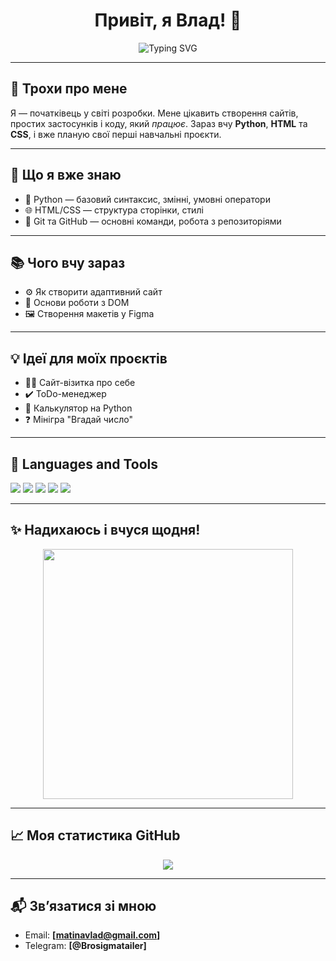 <!-- Вітальна анімація -->
<h1 align="center">Привіт, я Влад! 👋</h1>
<p align="center">
  <img src="https://readme-typing-svg.herokuapp.com?font=Fira+Code&duration=3000&pause=1000&color=58A6FF&center=true&vCenter=true&multiline=true&width=450&lines=Починаючий+розробник+з+України;Люблю+вчити+Python+HTML+CSS;Готую+свої+перші+проєкти!" alt="Typing SVG" />
</p>

---

## 🧠 Трохи про мене

Я — початківець у світі розробки. Мене цікавить створення сайтів, простих застосунків і коду, який *працює*. Зараз вчу **Python**, **HTML** та **CSS**, і вже планую свої перші навчальні проєкти.

---

## 🚀 Що я вже знаю

- 🐍 Python — базовий синтаксис, змінні, умовні оператори
- 🌐 HTML/CSS — структура сторінки, стилі
- 💾 Git та GitHub — основні команди, робота з репозиторіями

---

## 📚 Чого вчу зараз

- ⚙️ Як створити адаптивний сайт
- 🧩 Основи роботи з DOM
- 🖼 Створення макетів у Figma

---

## 💡 Ідеї для моїх проєктів

- 👨‍💻 Сайт-візитка про себе
- ✔️ ToDo-менеджер
- 🔢 Калькулятор на Python
- ❓ Мінігра "Вгадай число"

---

## 🧰 Languages and Tools

<p align="left">
  <img src="https://img.shields.io/badge/Python-3776AB?style=for-the-badge&logo=python&logoColor=white"/>
  <img src="https://img.shields.io/badge/HTML5-E34F26?style=for-the-badge&logo=html5&logoColor=white"/>
  <img src="https://img.shields.io/badge/CSS3-1572B6?style=for-the-badge&logo=css3&logoColor=white"/>
  <img src="https://img.shields.io/badge/Git-F05032?style=for-the-badge&logo=git&logoColor=white"/>
  <img src="https://img.shields.io/badge/GitHub-181717?style=for-the-badge&logo=github&logoColor=white"/>
</p>

---

## ✨ Надихаюсь і вчуся щодня!

<p align="center">
  <img src="https://media.giphy.com/media/qgQUggAC3Pfv687qPC/giphy.gif" width="400" />
</p>

---

## 📈 Моя статистика GitHub

<p align="center">
  <img src="https://github-readme-stats.vercel.app/api?username=vladislav5242&show_icons=true&theme=radical" />
</p>

---

## 📬 Зв’язатися зі мною

- Email: **[matinavlad@gmail.com]**
- Telegram: **[@Brosigmatailer]**
